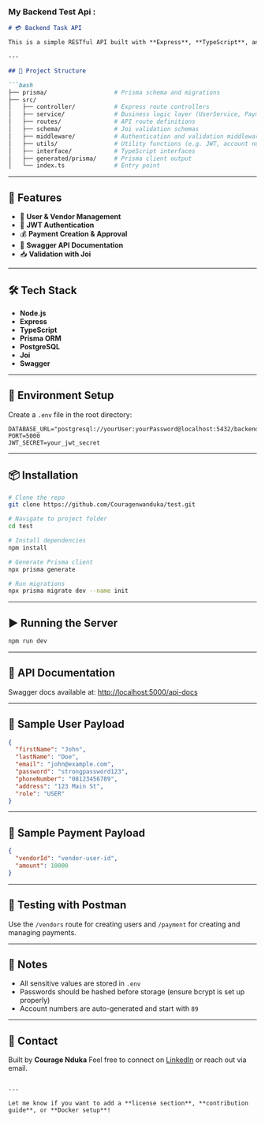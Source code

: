 

### My Backend Test Api :

````markdown
# 💳 Backend Task API

This is a simple RESTful API built with **Express**, **TypeScript**, and **Prisma** that manages **Users (including Vendors)** and **Payments**. It includes features such as user creation, JWT authentication, payment tracking, and role-based access control.

---

## 📁 Project Structure

```bash
├── prisma/                   # Prisma schema and migrations
├── src/
│   ├── controller/           # Express route controllers
│   ├── service/              # Business logic layer (UserService, PaymentService)
│   ├── routes/               # API route definitions
│   ├── schema/               # Joi validation schemas
│   ├── middleware/           # Authentication and validation middleware
│   ├── utils/                # Utility functions (e.g. JWT, account number generator)
│   ├── interface/            # TypeScript interfaces
│   ├── generated/prisma/     # Prisma client output
│   └── index.ts              # Entry point
````

---

## 🚀 Features

* 👤 **User & Vendor Management**
* 🔐 **JWT Authentication**
* 💰 **Payment Creation & Approval**
* 📄 **Swagger API Documentation**
* 📥 **Validation with Joi**

---

## 🛠️ Tech Stack

* **Node.js**
* **Express**
* **TypeScript**
* **Prisma ORM**
* **PostgreSQL**
* **Joi**
* **Swagger**

---

## 🔐 Environment Setup

Create a `.env` file in the root directory:

```env
DATABASE_URL="postgresql://yourUser:yourPassword@localhost:5432/backend_task"
PORT=5000
JWT_SECRET=your_jwt_secret
```

---

## 📦 Installation

```bash
# Clone the repo
git clone https://github.com/Couragenwanduka/test.git

# Navigate to project folder
cd test

# Install dependencies
npm install

# Generate Prisma client
npx prisma generate

# Run migrations
npx prisma migrate dev --name init
```

---

## ▶️ Running the Server

```bash
npm run dev
```

---

## 📄 API Documentation

Swagger docs available at:
[http://localhost:5000/api-docs](http://localhost:5000/api-docs)

---

## 🔑 Sample User Payload

```json
{
  "firstName": "John",
  "lastName": "Doe",
  "email": "john@example.com",
  "password": "strongpassword123",
  "phoneNumber": "08123456789",
  "address": "123 Main St",
  "role": "USER"
}
```

---

## 🏦 Sample Payment Payload

```json
{
  "vendorId": "vendor-user-id",
  "amount": 10000
}
```

---

## 🧪 Testing with Postman

Use the `/vendors` route for creating users and `/payment` for creating and managing payments.

---

## 🧼 Notes

* All sensitive values are stored in `.env`
* Passwords should be hashed before storage (ensure bcrypt is set up properly)
* Account numbers are auto-generated and start with `89`

---

## 📧 Contact

Built by **Courage Nduka**
Feel free to connect on [LinkedIn](https://www.linkedin.com/in/couragenduka?utm_source=share&utm_campaign=share_via&utm_content=profile&utm_medium=ios_app) or reach out via email.

```

---

Let me know if you want to add a **license section**, **contribution guide**, or **Docker setup**!
```
